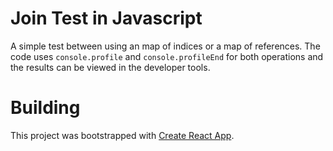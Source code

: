 # Join Test in Javascript

A simple test between using an map of indices or a map of references. The code uses `console.profile` and `console.profileEnd` for both operations and the results can be viewed in the developer tools.

# Building

This project was bootstrapped with [Create React App](https://github.com/facebook/create-react-app).